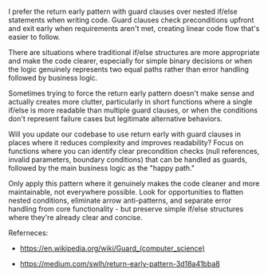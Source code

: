 I prefer the return early pattern with guard clauses over nested if/else statements when writing code. Guard clauses check preconditions upfront and exit early when requirements aren't met, creating linear code flow that's easier to follow.

There are situations where traditional if/else structures are more appropriate and make the code clearer, especially for simple binary decisions or when the logic genuinely represents two equal paths rather than error handling followed by business logic.

Sometimes trying to force the return early pattern doesn't make sense and actually creates more clutter, particularly in short functions where a single if/else is more readable than multiple guard clauses, or when the conditions don't represent failure cases but legitimate alternative behaviors.

Will you update our codebase to use return early with guard clauses in places where it reduces complexity and improves readability? Focus on functions where you can identify clear precondition checks (null references, invalid parameters, boundary conditions) that can be handled as guards, followed by the main business logic as the "happy path."

Only apply this pattern where it genuinely makes the code cleaner and more maintainable, not everywhere possible. Look for opportunities to flatten nested conditions, eliminate arrow anti-patterns, and separate error handling from core functionality - but preserve simple if/else structures where they're already clear and concise.


Referneces:

- https://en.wikipedia.org/wiki/Guard_(computer_science)

- https://medium.com/swlh/return-early-pattern-3d18a41bba8